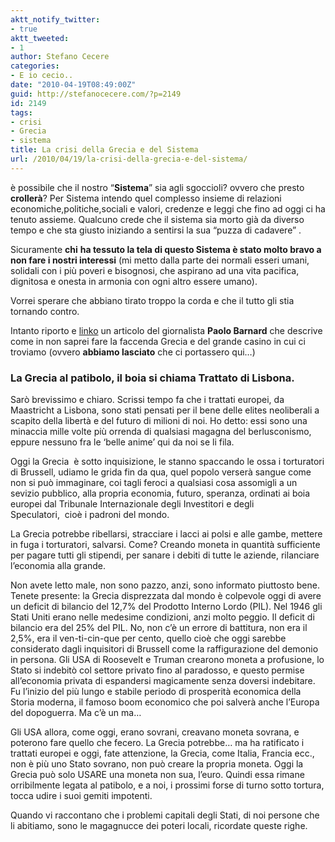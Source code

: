 ```yaml
---
aktt_notify_twitter:
- true
aktt_tweeted:
- 1
author: Stefano Cecere
categories:
- E io cecio..
date: "2010-04-19T08:49:00Z"
guid: http://stefanocecere.com/?p=2149
id: 2149
tags:
- crisi
- Grecia
- sistema
title: La crisi della Grecia e del Sistema
url: /2010/04/19/la-crisi-della-grecia-e-del-sistema/
---
```


è possibile che il nostro &#8220;**Sistema**&#8221; sia agli sgoccioli? ovvero che presto **crollerà**? Per Sistema intendo quel complesso insieme di relazioni economiche,politiche,sociali e valori, credenze e leggi che fino ad oggi ci ha tenuto assieme. Qualcuno crede che il sistema sia morto già da diverso tempo e che sta giusto iniziando a sentirsi la sua &#8220;puzza di cadavere&#8221; .

Sicuramente **chi** **ha tessuto la tela di questo Sistema è stato molto bravo a non fare i nostri interessi** (mi metto dalla parte dei normali esseri umani, solidali con i più poveri e bisognosi, che aspirano ad una vita pacifica, dignitosa e onesta in armonia con ogni altro essere umano).

Vorrei sperare che abbiano tirato troppo la corda e che il tutto gli stia tornando contro.

Intanto riporto e [linko](http://paolobarnard.info/intervento_mostra_go.php?id=179) un articolo del giornalista **Paolo Barnard** che descrive come in non saprei fare la faccenda Grecia e del grande casino in cui ci troviamo (ovvero **abbiamo lasciato** che ci portassero qui&#8230;)


  


### La Grecia al patibolo, il boia si chiama Trattato di Lisbona.

</a>

Sarò brevissimo e chiaro. Scrissi tempo fa che i trattati europei, da Maastricht a Lisbona, sono stati pensati per il bene delle elites neoliberali a scapito della libertà e del futuro di milioni di noi. Ho detto: essi sono una minaccia mille volte più orrenda di qualsiasi magagna del berlusconismo, eppure nessuno fra le ‘belle anime’ qui da noi se li fila.

Oggi la Grecia  è sotto inquisizione, le stanno spaccando le ossa i torturatori di Brussell, udiamo le grida fin da qua, quel popolo verserà sangue come non si può immaginare, coi tagli feroci a qualsiasi cosa assomigli a un sevizio pubblico, alla propria economia, futuro, speranza, ordinati ai boia europei dal Tribunale Internazionale degli Investitori e degli Speculatori,  cioè i padroni del mondo.

La Grecia potrebbe ribellarsi, stracciare i lacci ai polsi e alle gambe, mettere in fuga i torturatori, salvarsi. Come? Creando moneta in quantità sufficiente per pagare tutti gli stipendi, per sanare i debiti di tutte le aziende, rilanciare l’economia alla grande.

Non avete letto male, non sono pazzo, anzi, sono informato piuttosto bene. Tenete presente: la Grecia disprezzata dal mondo è colpevole oggi di avere un deficit di bilancio del 12,7% del Prodotto Interno Lordo (PIL). Nel 1946 gli Stati Uniti erano nelle medesime condizioni, anzi molto peggio. Il deficit di bilancio era del 25% del PIL. No, non c’è un errore di battitura, non era il 2,5%, era il ven-ti-cin-que per cento, quello cioè che oggi sarebbe considerato dagli inquisitori di Brussell come la raffigurazione del demonio in persona. Gli USA di Roosevelt e Truman crearono moneta a profusione, lo Stato si indebitò col settore privato fino al paradosso, e questo permise all’economia privata di espandersi magicamente senza doversi indebitare. Fu l’inizio del più lungo e stabile periodo di prosperità economica della Storia moderna, il famoso boom economico che poi salverà anche l’Europa del dopoguerra. Ma c’è un ma…

Gli USA allora, come oggi, erano sovrani, creavano moneta sovrana, e poterono fare quello che fecero. La Grecia potrebbe… ma ha ratificato i trattati europei e oggi, fate attenzione, la Grecia, come Italia, Francia ecc., non è più uno Stato sovrano, non può creare la propria moneta. Oggi la Grecia può solo USARE una moneta non sua, l’euro. Quindi essa rimane orribilmente legata al patibolo, e a noi, i prossimi forse di turno sotto tortura, tocca udire i suoi gemiti impotenti.

Quando vi raccontano che i problemi capitali degli Stati, di noi persone che li abitiamo, sono le magagnucce dei poteri locali, ricordate queste righe.